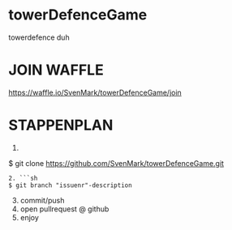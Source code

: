 # towerDefenceGame
towerdefence duh
# JOIN WAFFLE
https://waffle.io/SvenMark/towerDefenceGame/join


# STAPPENPLAN
1. ```sh
$ git clone https://github.com/SvenMark/towerDefenceGame.git
```
2. ```sh
$ git branch "issuenr"-description
```
3. commit/push
4. open pullrequest @ github
5. enjoy
